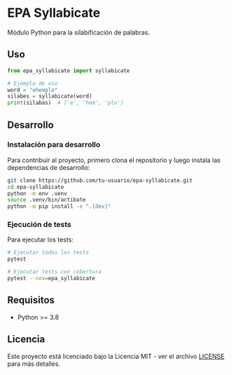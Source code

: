 # EPA Syllabicate

Módulo Python para la silabificación de palabras.

## Uso

```python
from epa_syllabicate import syllabicate

# Ejemplo de uso
word = "ehemplo"
silabes = syllabicate(word)
print(silabas)  # ['e', 'hem', 'plo']
```

## Desarrollo

### Instalación para desarrollo

Para contribuir al proyecto, primero clona el repositorio y luego instala las dependencias de desarrollo:

```bash
git clone https://github.com/tu-usuario/epa-syllabicate.git
cd epa-syllabicate
python -m env .venv
source .venv/bin/actibate
python -m pip install -e ".[dev]"
```

### Ejecución de tests

Para ejecutar los tests:

```bash
# Ejecutar todos los tests
pytest

# Ejecutar tests con cobertura
pytest --cov=epa_syllabicate
```

## Requisitos

- Python >= 3.8

## Licencia

Este proyecto está licenciado bajo la Licencia MIT - ver el archivo [LICENSE](LICENSE) para más detalles. 